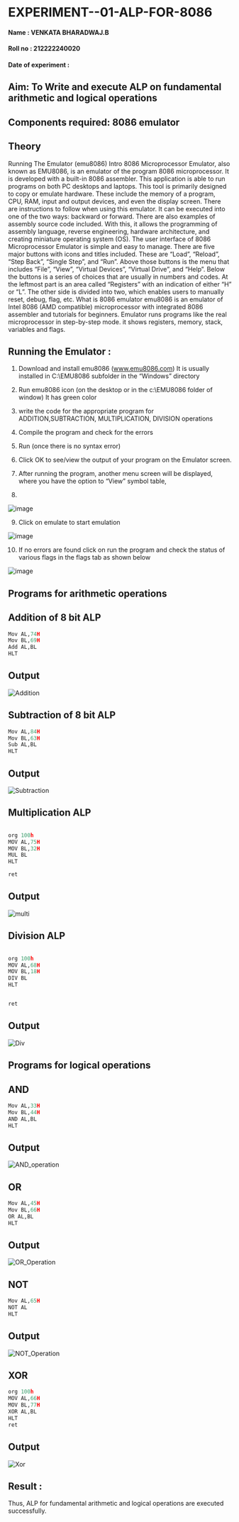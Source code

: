 # EXPERIMENT--01-ALP-FOR-8086
#### Name : VENKATA BHARADWAJ.B
#### Roll no : 212222240020
#### Date of experiment : 








## Aim: To Write and execute ALP on fundamental arithmetic and logical operations
## Components required: 8086  emulator 
## Theory 
Running The Emulator (emu8086) Intro 8086 Microprocessor Emulator, also known as EMU8086, is an emulator of the program 8086 microprocessor. It is developed with a built-in 8086 assembler. This application is able to run programs on both PC desktops and laptops. This tool is primarily designed to copy or emulate hardware. These include the memory of a program, CPU, RAM, input and output devices, and even the display screen. There are instructions to follow when using this emulator. It can be executed into one of the two ways: backward or forward. There are also examples of assembly source code included. With this, it allows the programming of assembly language, reverse engineering, hardware architecture, and creating miniature operating system (OS). The user interface of 8086 Microprocessor Emulator is simple and easy to manage. There are five major buttons with icons and titles included. These are “Load”, “Reload”, “Step Back”, “Single Step”, and “Run”. Above those buttons is the menu that includes “File”, “View”, “Virtual Devices”, “Virtual Drive”, and “Help”. Below the buttons is a series of choices that are usually in numbers and codes. At the leftmost part is an area called “Registers” with an indication of either “H” or “L”. The other side is divided into two, which enables users to manually reset, debug, flag, etc. What is 8086 emulator emu8086 is an emulator of Intel 8086 (AMD compatible) microprocessor with integrated 8086 assembler and tutorials for beginners. Emulator runs programs like the real microprocessor in step-by-step mode. it shows registers, memory, stack, variables and flags.


 ## Running the Emulator :
1.	Download and install emu8086 (www.emu8086.com) It is usually installed in C:\EMU8086 subfolder in the “Windows” directory
2.	Run  emu8086 icon (on the desktop or in the c:\EMU8086 folder of window) It has green color 
 
 
3.	write the code for the appropriate program for ADDITION,SUBTRACTION, MULTIPLICATION,  DIVISION operations 

4.	Compile the program and check for the errors 
5.	Run (once there is no syntax error) 

6.	Click OK to see/view the output of your program on the Emulator screen. 


7.	After running the program, another menu screen will be displayed, where you have the option to “View” symbol table,
8.	 


![image](https://user-images.githubusercontent.com/36288975/189273263-d65baae9-4b8f-4723-afb3-c0ffa4052b04.png)











9.	Click on emulate to start emulation 








![image](https://user-images.githubusercontent.com/36288975/189273273-9bb36ec1-e2e8-4892-8d35-37707332bfdc.png)








10.	If no errors are found click on run the program and check the status of various flags in the flags tab as shown below 






![image](https://user-images.githubusercontent.com/36288975/189273277-113a2a33-4a40-4ff8-95a5-ecd3a1f504fe.png)







## Programs for arithmetic  operations

## Addition of 8 bit ALP  
```python
Mov AL,74H
Mov BL,69H
Add AL,BL
HLT
```
## Output  
 
![Addition](https://github.com/gummadileepkumar/EXPERIMENT--01-ALP-FOR-8086/assets/118707761/5f44a6c1-d56d-49ef-b0f9-a676ba1958e4)

 
## Subtraction of 8 bit ALP
```python
Mov AL,84H
Mov BL,63H
Sub AL,BL
HLT
```
## Output
![Subtraction](https://github.com/gummadileepkumar/EXPERIMENT--01-ALP-FOR-8086/assets/118707761/76414450-d504-4abe-a5be-7b307cbcab90)




## Multiplication ALP
```python

org 100h
MOV AL,75H
MOV BL,32H
MUL BL
HLT

ret
```
 ## Output  

![multi](https://github.com/gummadileepkumar/EXPERIMENT--01-ALP-FOR-8086/assets/118707761/c0f9a189-728b-4690-ae07-54ce4e214fb6)



## Division ALP
```python

org 100h
MOV AL,68H
MOV BL,18H
DIV BL
HLT


ret
```
## Output  


![Div](https://github.com/gummadileepkumar/EXPERIMENT--01-ALP-FOR-8086/assets/118707761/d250c921-5e59-449d-acd4-7ada80ecf5fd)


## Programs for logical  operations

## AND
```python
Mov AL,33H
Mov BL,44H
AND AL,BL
HLT
```
## Output 
![AND_operation](https://github.com/gummadileepkumar/EXPERIMENT--01-ALP-FOR-8086/assets/118707761/2d0ef273-3047-406d-9254-260b3ceb2c65)



## OR
```python
Mov AL,45H
Mov BL,66H
OR AL,BL
HLT
```
## Output
![OR_Operation](https://github.com/gummadileepkumar/EXPERIMENT--01-ALP-FOR-8086/assets/118707761/91fdce70-6088-4e6b-b43f-49d929f4d0ca)



## NOT
```python
Mov AL,65H
NOT AL
HLT


```
## Output

![NOT_Operation](https://github.com/gummadileepkumar/EXPERIMENT--01-ALP-FOR-8086/assets/118707761/bae841d8-499f-46f7-a221-e994de1be223)


## XOR
```python
org 100h
MOV AL,66H
MOV BL,77H
XOR AL,BL
HLT
ret
```
## Output
![Xor](https://github.com/gummadileepkumar/EXPERIMENT--01-ALP-FOR-8086/assets/118707761/99260262-9e4e-4449-aead-407c9e2eda0c)


## Result :
Thus, ALP for fundamental arithmetic and logical operations are executed successfully.

